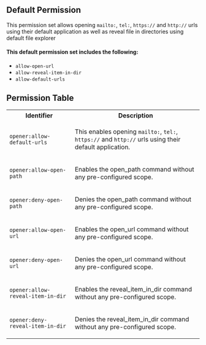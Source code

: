 ## Default Permission

This permission set allows opening `mailto:`, `tel:`, `https://` and `http://` urls using their default application
as well as reveal file in directories using default file explorer

#### This default permission set includes the following:

- `allow-open-url`
- `allow-reveal-item-in-dir`
- `allow-default-urls`

## Permission Table

<table>
<tr>
<th>Identifier</th>
<th>Description</th>
</tr>


<tr>
<td>

`opener:allow-default-urls`

</td>
<td>

This enables opening `mailto:`, `tel:`, `https://` and `http://` urls using their default application.

</td>
</tr>

<tr>
<td>

`opener:allow-open-path`

</td>
<td>

Enables the open_path command without any pre-configured scope.

</td>
</tr>

<tr>
<td>

`opener:deny-open-path`

</td>
<td>

Denies the open_path command without any pre-configured scope.

</td>
</tr>

<tr>
<td>

`opener:allow-open-url`

</td>
<td>

Enables the open_url command without any pre-configured scope.

</td>
</tr>

<tr>
<td>

`opener:deny-open-url`

</td>
<td>

Denies the open_url command without any pre-configured scope.

</td>
</tr>

<tr>
<td>

`opener:allow-reveal-item-in-dir`

</td>
<td>

Enables the reveal_item_in_dir command without any pre-configured scope.

</td>
</tr>

<tr>
<td>

`opener:deny-reveal-item-in-dir`

</td>
<td>

Denies the reveal_item_in_dir command without any pre-configured scope.

</td>
</tr>
</table>
